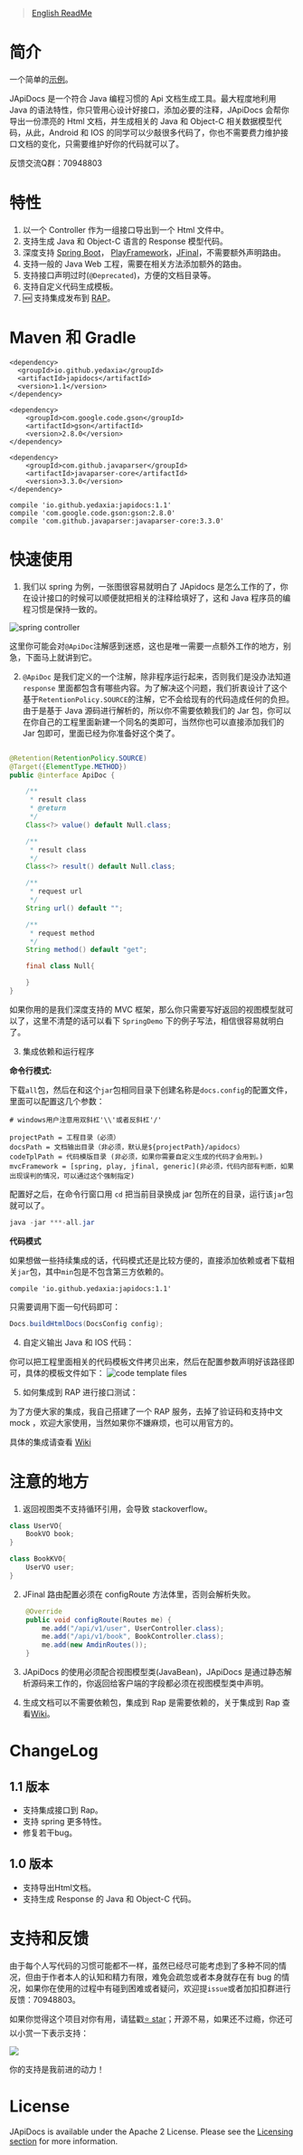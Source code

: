
> [English ReadMe](README-EN.md)

# 简介

一个简单的[示例](https://yedaxia.github.io/play-apidocs/)。 

JApiDocs 是一个符合 Java 编程习惯的 Api 文档生成工具。最大程度地利用 Java 的语法特性，你只管用心设计好接口，添加必要的注释，JApiDocs 会帮你导出一份漂亮的 Html 文档，并生成相关的 Java 和 Object-C 相关数据模型代码，从此，Android 和 IOS 的同学可以少敲很多代码了，你也不需要费力维护接口文档的变化，只需要维护好你的代码就可以了。

反馈交流Q群：70948803

# 特性

1. 以一个 Controller 作为一组接口导出到一个 Html 文件中。
2. 支持生成 Java 和 Object-C 语言的 Response 模型代码。
3. 深度支持 [Spring Boot](http://projects.spring.io/spring-boot/)， [PlayFramework](https://www.playframework.com/)，[JFinal](http://www.jfinal.com/)，不需要额外声明路由。
4. 支持一般的 Java Web 工程，需要在相关方法添加额外的路由。
5. 支持接口声明过时(`@Deprecated`)，方便的文档目录等。
6. 支持自定义代码生成模板。
7. :new: 支持集成发布到 [RAP](http://rap.yedaxia.me/)。

# Maven 和 Gradle

```
<dependency>
  <groupId>io.github.yedaxia</groupId>
  <artifactId>japidocs</artifactId>
  <version>1.1</version>
</dependency>

<dependency>
    <groupId>com.google.code.gson</groupId>
    <artifactId>gson</artifactId>
    <version>2.8.0</version>
</dependency>

<dependency>
    <groupId>com.github.javaparser</groupId>
    <artifactId>javaparser-core</artifactId>
    <version>3.3.0</version>
</dependency>
```

```
compile 'io.github.yedaxia:japidocs:1.1'
compile 'com.google.code.gson:gson:2.8.0'
compile 'com.github.javaparser:javaparser-core:3.3.0'
```

# 快速使用

1. 我们以 spring 为例，一张图很容易就明白了 JApidocs 是怎么工作的了，你在设计接口的时候可以顺便就把相关的注释给填好了，这和 Java 程序员的编程习惯是保持一致的。

![spring controller](http://ohb4y25jk.bkt.clouddn.com/spring-controllers.png)

这里你可能会对`@ApiDoc`注解感到迷惑，这也是唯一需要一点额外工作的地方，别急，下面马上就讲到它。

2. `@ApiDoc` 是我们定义的一个注解，除非程序运行起来，否则我们是没办法知道 `response` 里面都包含有哪些内容。为了解决这个问题，我们折衷设计了这个基于`RetentionPolicy.SOURCE`的注解，它不会给现有的代码造成任何的负担。由于是基于 Java 源码进行解析的，所以你不需要依赖我们的 Jar 包，你可以在你自己的工程里面新建一个同名的类即可，当然你也可以直接添加我们的 Jar 包即可，里面已经为你准备好这个类了。

``` java

@Retention(RetentionPolicy.SOURCE)
@Target({ElementType.METHOD})
public @interface ApiDoc {

    /**
     * result class
     * @return
     */
	Class<?> value() default Null.class;

    /**
     * result class
     */
	Class<?> result() default Null.class;

    /**
     * request url
     */
	String url() default "";

    /**
     * request method
     */
	String method() default "get";

    final class Null{

    }
}

```

如果你用的是我们深度支持的 MVC 框架，那么你只需要写好返回的视图模型就可以了，这里不清楚的话可以看下 `SpringDemo` 下的例子写法，相信很容易就明白了。

3. 集成依赖和运行程序

**命令行模式:**

下载`all`包，然后在和这个`jar`包相同目录下创建名称是`docs.config`的配置文件，里面可以配置这几个参数：

```
# windows用户注意用双斜杠'\\'或者反斜杠'/'

projectPath = 工程目录（必须）
docsPath = 文档输出目录（非必须，默认是${projectPath}/apidocs）
codeTplPath = 代码模版目录 (非必须，如果你需要自定义生成的代码才会用到。)
mvcFramework = [spring, play, jfinal, generic](非必须，代码内部有判断，如果出现误判的情况，可以通过这个强制指定)

```
配置好之后，在命令行窗口用 `cd` 把当前目录换成 jar 包所在的目录，运行该`jar`包就可以了。

```java
java -jar ***-all.jar
```

**代码模式**

如果想做一些持续集成的话，代码模式还是比较方便的，直接添加依赖或者下载相关`jar`包，其中`min`包是不包含第三方依赖的。

```
compile 'io.github.yedaxia:japidocs:1.1'
```

只需要调用下面一句代码即可：

```java
Docs.buildHtmlDocs(DocsConfig config);
```

4. 自定义输出 Java 和 IOS 代码：

你可以把工程里面相关的代码模板文件拷贝出来，然后在配置参数声明好该路径即可，具体的模板文件如下：
![code template files](http://ohb4y25jk.bkt.clouddn.com/darcy_blog_apidocs-code-tpls.png)

5. 如何集成到 RAP 进行接口测试：

为了方便大家的集成，我自己搭建了一个 RAP 服务，去掉了验证码和支持中文 mock ，欢迎大家使用，当然如果你不嫌麻烦，也可以用官方的。

具体的集成请查看 [Wiki](https://github.com/YeDaxia/JApiDocs/wiki/%E9%9B%86%E6%88%90-Rap-%E6%8E%A5%E5%8F%A3%E6%B5%8B%E8%AF%95)

# 注意的地方

1. 返回视图类不支持循环引用，会导致 stackoverflow。

```java
class UserVO{
    BookVO book;
}

class BookKVO{
    UserVO user;
}
```

2. JFinal 路由配置必须在 configRoute 方法体里，否则会解析失败。

```java
    @Override
    public void configRoute(Routes me) {
        me.add("/api/v1/user", UserController.class);
        me.add("/api/v1/book", BookController.class);
        me.add(new AmdinRoutes());
    }
```

3. JApiDocs 的使用必须配合视图模型类(JavaBean)，JApiDocs 是通过静态解析源码来工作的，你返回给客户端的字段都必须在视图模型类中声明。

4. 生成文档可以不需要依赖包，集成到 Rap 是需要依赖的，关于集成到 Rap 查看[Wiki](https://github.com/YeDaxia/JApiDocs/wiki/%E9%9B%86%E6%88%90-Rap-%E6%8E%A5%E5%8F%A3%E6%B5%8B%E8%AF%95)。

# ChangeLog

## 1.1 版本

- 支持集成接口到 Rap。
- 支持 spring 更多特性。
- 修复若干bug。

## 1.0 版本

- 支持导出Html文档。
- 支持生成 Response 的 Java 和 Object-C 代码。

# 支持和反馈

由于每个人写代码的习惯可能都不一样，虽然已经尽可能考虑到了多种不同的情况，但由于作者本人的认知和精力有限，难免会疏忽或者本身就存在有 bug 的情况，如果你在使用的过程中有碰到困难或者疑问，欢迎提`issue`或者加扣扣群进行反馈：70948803。

如果你觉得这个项目对你有用，请猛戳[:star: star](https://github.com/YeDaxia/JApiDocs)；开源不易，如果还不过瘾，你还可以小赏一下表示支持：

![](http://ohb4y25jk.bkt.clouddn.com/darcy_blog_zhifubao_qr.jpg)

你的支持是我前进的动力！

# License

JApiDocs is available under the Apache 2 License. Please see the [Licensing section](http://docs.hazelcast.org/docs/latest-dev/manual/html-single/index.html#licensing) for more information.


